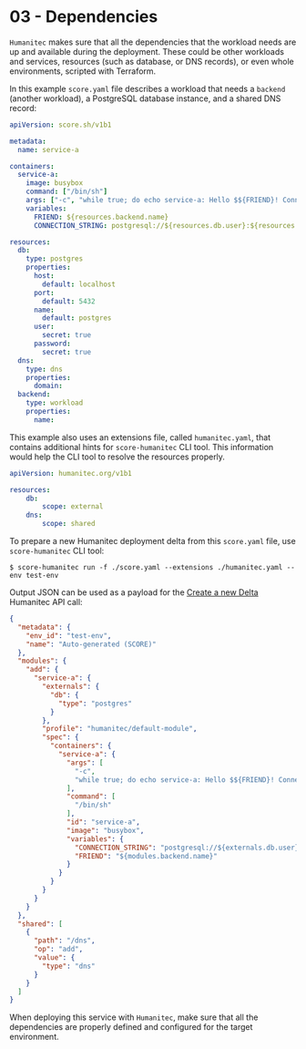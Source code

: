 # 03 - Dependencies

`Humanitec` makes sure that all the dependencies that the workload needs are up and available during the deployment. These could be other workloads and services, resources (such as database, or DNS records), or even whole environments, scripted with Terraform.

In this example `score.yaml` file describes a workload that needs a `backend` (another workload), a PostgreSQL database instance, and a shared DNS record:

```yaml
apiVersion: score.sh/v1b1

metadata:
  name: service-a

containers:
  service-a:
    image: busybox
    command: ["/bin/sh"]
    args: ["-c", "while true; do echo service-a: Hello $${FRIEND}! Connecting to $${CONNECTION_STRING}...; sleep 10; done"]
    variables:
      FRIEND: ${resources.backend.name}
      CONNECTION_STRING: postgresql://${resources.db.user}:${resources.db.password}@${resources.db.host}:${resources.db.port}/${resources.db.name}

resources:
  db:
    type: postgres
    properties:
      host:
        default: localhost
      port:
        default: 5432
      name:
        default: postgres
      user:
        secret: true
      password:
        secret: true
  dns:
    type: dns
    properties:
      domain:
  backend:
    type: workload
    properties:
      name:
```

This example also uses an extensions file, called `humanitec.yaml`, that contains additional hints for `score-humanitec` CLI tool. This information would help the CLI tool to resolve the resources properly.

```yaml
apiVersion: humanitec.org/v1b1

resources:
    db:
        scope: external
    dns:
        scope: shared
```

To prepare a new Humanitec deployment delta from this `score.yaml` file, use `score-humanitec` CLI tool:

```console
$ score-humanitec run -f ./score.yaml --extensions ./humanitec.yaml --env test-env
```

Output JSON can be used as a payload for the [Create a new Delta](https://api-docs.humanitec.com/#tag/Delta/paths/~1orgs~1%7BorgId%7D~1apps~1%7BappId%7D~1deltas/post) Humanitec API call:

```json
{
  "metadata": {
    "env_id": "test-env",
    "name": "Auto-generated (SCORE)"
  },
  "modules": {
    "add": {
      "service-a": {
        "externals": {
          "db": {
            "type": "postgres"
          }
        },
        "profile": "humanitec/default-module",
        "spec": {
          "containers": {
            "service-a": {
              "args": [
                "-c",
                "while true; do echo service-a: Hello $${FRIEND}! Connecting to $${CONNECTION_STRING}...; sleep 10; done"
              ],
              "command": [
                "/bin/sh"
              ],
              "id": "service-a",
              "image": "busybox",
              "variables": {
                "CONNECTION_STRING": "postgresql://${externals.db.user}:${externals.db.password}@${externals.db.host}:${externals.db.port}/${externals.db.name}",
                "FRIEND": "${modules.backend.name}"
              }
            }
          }
        }
      }
    }
  },
  "shared": [
    {
      "path": "/dns",
      "op": "add",
      "value": {
        "type": "dns"
      }
    }
  ]
}
```

When deploying this service with `Humanitec`, make sure that all the dependencies are properly defined and configured for the target environment.
